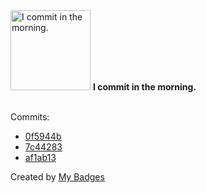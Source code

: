 <img src="https://github.com/my-badges/my-badges/blob/master/src/all-badges/time-of-commit/morning-commits.png?raw=true" alt="I commit in the morning." title="I commit in the morning." width="128">
<strong>I commit in the morning.</strong>
<br><br>

Commits:

- <a href="https://github.com/nlsschim/Water-Pipe-Project/commit/0f5944b2c077396b4d4afb8d3de86ebf9c755a19">0f5944b</a>
- <a href="https://github.com/nlsschim/Water-Pipe-Project/commit/7c44283f7236c024a2080873b1ce2a83732fefa5">7c44283</a>
- <a href="https://github.com/nlsschim/Water-Pipe-Project/commit/af1ab133f52523e476633e2ea06bb71e6b2d9ca9">af1ab13</a>


Created by <a href="https://github.com/my-badges/my-badges">My Badges</a>